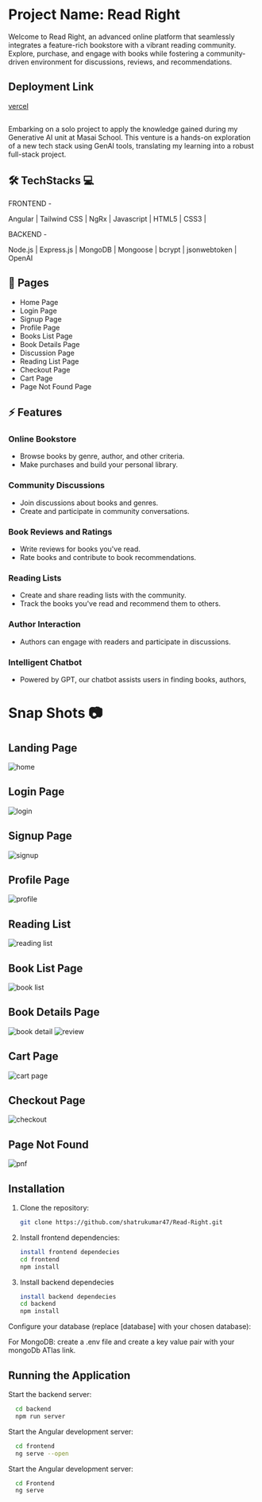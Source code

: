 # Project Name: Read Right

Welcome to Read Right, an advanced online platform that seamlessly integrates a feature-rich bookstore with a vibrant reading community. Explore, purchase, and engage with books while fostering a community-driven environment for discussions, reviews, and recommendations.


## Deployment Link

[vercel](https://read-right-shatru.vercel.app/books)

##

Embarking on a solo project to apply the knowledge gained during my Generative AI unit at Masai School. This venture is a hands-on exploration of a new tech stack using GenAI tools, translating my learning into a robust full-stack project.

## 🛠 TechStacks 💻

FRONTEND -

Angular | Tailwind CSS | NgRx | Javascript | HTML5 | CSS3 |

BACKEND -

 Node.js | Express.js | MongoDB | Mongoose | bcrypt | jsonwebtoken | OpenAI 

## 📄 Pages

- Home Page
- Login Page
- Signup Page
- Profile Page
- Books List Page
- Book Details Page
- Discussion Page
- Reading List Page
- Checkout Page
- Cart Page
- Page Not Found Page

## ⚡ Features

### Online Bookstore
- Browse books by genre, author, and other criteria.
- Make purchases and build your personal library.

### Community Discussions
- Join discussions about books and genres.
- Create and participate in community conversations.

### Book Reviews and Ratings
- Write reviews for books you've read.
- Rate books and contribute to book recommendations.

### Reading Lists
- Create and share reading lists with the community.
- Track the books you've read and recommend them to others.

### Author Interaction
- Authors can engage with readers and participate in discussions.

### Intelligent Chatbot
- Powered by GPT, our chatbot assists users in finding books, authors,

# Snap Shots 📷
## Landing Page
![home](https://github.com/shatrukumar47/Read-Right/assets/123942835/aa5c2360-ec4b-4b33-a38e-ab3df7446ce2)

## Login Page
![login](https://github.com/shatrukumar47/Read-Right/assets/123942835/c533ec72-c5c7-43ae-bd29-0e905b643b04)

## Signup Page 
![signup](https://github.com/shatrukumar47/Read-Right/assets/123942835/1f354fce-3246-4aa5-a979-bc15c9ffc2a5)

## Profile Page
![profile](https://github.com/shatrukumar47/Read-Right/assets/123942835/337d816b-0f55-4838-bab0-b75f5d1ad8a9)

## Reading List
![reading list](https://github.com/shatrukumar47/Read-Right/assets/123942835/96f152ef-96e5-4f84-86d1-8b3bac464905)

## Book List Page
![book list](https://github.com/shatrukumar47/Read-Right/assets/123942835/d70ce65f-d661-4a50-9922-8b81fcbc76ea)

## Book Details Page
![book detail](https://github.com/shatrukumar47/Read-Right/assets/123942835/bb3ac549-430d-445f-a97a-f80667190a7b)
![review](https://github.com/shatrukumar47/Read-Right/assets/123942835/cf0535b1-fe4a-4895-8cd9-d96c8326e6f2)

## Cart Page
![cart page](https://github.com/shatrukumar47/Read-Right/assets/123942835/4993a0a6-148e-4cab-a48c-71d2964dd662)

## Checkout Page
![checkout](https://github.com/shatrukumar47/Read-Right/assets/123942835/c6c2c4ff-ee08-4eda-bd83-33943c427b1f)

## Page Not Found
![pnf](https://github.com/shatrukumar47/Read-Right/assets/123942835/25c0a329-f40f-47eb-8b40-210371abcf97)


## Installation

1. Clone the repository:

   ```bash
   git clone https://github.com/shatrukumar47/Read-Right.git
   ```

2. Install frontend dependencies:

   ```bash
   install frontend dependecies
   cd frontend
   npm install
   ```

3. Install backend dependecies

    ```bash
   install backend dependecies
   cd backend
   npm install
   ```
Configure your database (replace [database] with your chosen database):

For MongoDB: create a .env file and create a key value pair with your mongoDb ATlas link.

## Running the Application

Start the backend server:
 ```bash
   cd backend
   npm run server
 ```

Start the Angular development server:
 ```bash
   cd frontend
   ng serve --open
 ```

Start the Angular development server:
 ```bash
   cd Frontend
   ng serve
 ```

